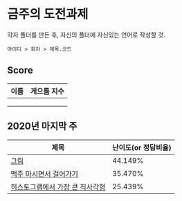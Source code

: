 금주의 도전과제
===========

각자 폴더를 만든 후, 자신의 폴더에 자신있는 언어로 작성할 것.

```아이디 > 회차 > 제목.코드```

Score
-----
| 이름 | 게으름 지수 |
|------|-----|
|  | |
|  | |
|  | |


2020년 마지막 주
--------------

| 제목 | 난이도(or 정답비율) |
|------|-----|
| [그림](https://www.acmicpc.net/problem/1926) | 44.149% |
| [맥주 마시면서 걸어가기](https://www.acmicpc.net/problem/9205) | 35.470% |
| [히스토그램에서 가장 큰 직사각형](https://www.acmicpc.net/problem/6549) | 25.439% |



